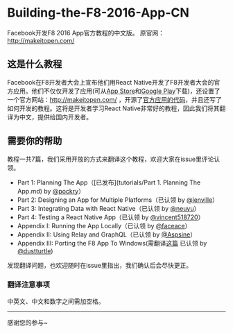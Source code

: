# Building-the-F8-2016-App-CN
Facebook开发F8 2016 App官方教程的中文版。 原官网： http://makeitopen.com/

## 这是什么教程

Facebook在F8开发者大会上宣布他们用React Native开发了F8开发者大会的官方应用。他们不仅仅开发了应用(可从[App Store](https://itunes.apple.com/us/app/f8/id853467066)和[Google Play](https://play.google.com/store/apps/details?id=com.facebook.f8)下载)，还设置了一个官方网站：http://makeitopen.com/ ，开源了[官方应用的代码](https://github.com/fbsamples/f8app/)，并且还写了如何开发的教程。这将是开发者学习React Native非常好的教程，因此我们将其翻译为中文，提供给国内开发者。

## 需要你的帮助

教程一共7篇，我们采用开放的方式来翻译这个教程，欢迎大家在issue里评论认领。

* Part 1: Planning The App（[已发布](tutorials/Part 1. Planning The App.md) by [@pockry](https://github.com/pockry)）
* Part 2: Designing an App for Multiple Platforms（已认领 by [@lenville](https://github.com/lenville)）
* Part 3: Integrating Data with React Native（已认领 by [@neuyu](https://github.com/neuyu)）
* Part 4: Testing a React Native App（已认领 by [@vincent518720](https://github.com/vincent518720)）
* Appendix I: Running the App Locally（已认领 by [@faceace](https://github.com/faceace)）
* Appendix II: Using Relay and GraphQL（已认领 by [@Aspsine](https://github.com/Aspsine)）
* Appendix III: Porting the F8 App To Windows(需翻译[这篇](https://ericroz.wordpress.com/2016/04/11/f8-app-on-windows-10-mobile/) 已认领 by [@dustturtle](https://github.com/dustturtle))

发现翻译问题，也欢迎随时在issue里指出，我们确认后会尽快更正。

### 翻译注意事项

中英文、中文和数字之间需加空格。

---

感谢您的参与~